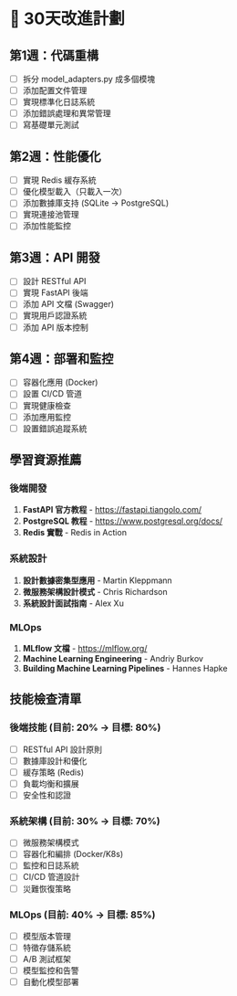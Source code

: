 # 🎯 30天改進計劃

## 第1週：代碼重構
- [ ] 拆分 model_adapters.py 成多個模塊
- [ ] 添加配置文件管理
- [ ] 實現標準化日誌系統
- [ ] 添加錯誤處理和異常管理
- [ ] 寫基礎單元測試

## 第2週：性能優化
- [ ] 實現 Redis 緩存系統
- [ ] 優化模型載入（只載入一次）
- [ ] 添加數據庫支持 (SQLite → PostgreSQL)
- [ ] 實現連接池管理
- [ ] 添加性能監控

## 第3週：API 開發
- [ ] 設計 RESTful API
- [ ] 實現 FastAPI 後端
- [ ] 添加 API 文檔 (Swagger)
- [ ] 實現用戶認證系統
- [ ] 添加 API 版本控制

## 第4週：部署和監控
- [ ] 容器化應用 (Docker)
- [ ] 設置 CI/CD 管道
- [ ] 實現健康檢查
- [ ] 添加應用監控
- [ ] 設置錯誤追蹤系統

## 學習資源推薦

### 後端開發
1. **FastAPI 官方教程** - https://fastapi.tiangolo.com/
2. **PostgreSQL 教程** - https://www.postgresql.org/docs/
3. **Redis 實戰** - Redis in Action

### 系統設計
1. **設計數據密集型應用** - Martin Kleppmann
2. **微服務架構設計模式** - Chris Richardson
3. **系統設計面試指南** - Alex Xu

### MLOps
1. **MLflow 文檔** - https://mlflow.org/
2. **Machine Learning Engineering** - Andriy Burkov
3. **Building Machine Learning Pipelines** - Hannes Hapke

## 技能檢查清單

### 後端技能 (目前: 20% → 目標: 80%)
- [ ] RESTful API 設計原則
- [ ] 數據庫設計和優化
- [ ] 緩存策略 (Redis)
- [ ] 負載均衡和擴展
- [ ] 安全性和認證

### 系統架構 (目前: 30% → 目標: 70%)
- [ ] 微服務架構模式
- [ ] 容器化和編排 (Docker/K8s)
- [ ] 監控和日誌系統
- [ ] CI/CD 管道設計
- [ ] 災難恢復策略

### MLOps (目前: 40% → 目標: 85%)
- [ ] 模型版本管理
- [ ] 特徵存儲系統
- [ ] A/B 測試框架
- [ ] 模型監控和告警
- [ ] 自動化模型部署 
